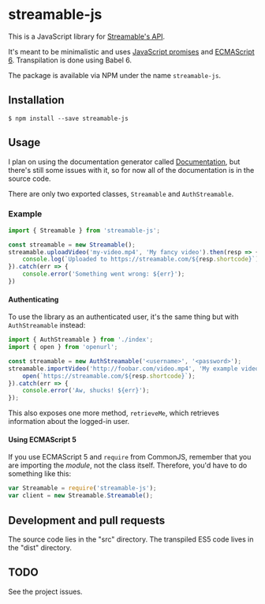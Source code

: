 # streamable-js

This is a JavaScript library for [Streamable's API](1).

It's meant to be minimalistic and uses [JavaScript promises](2) and [ECMAScript 6](3). Transpilation is done using Babel 6.

The package is available via NPM under the name `streamable-js`.

## Installation

	$ npm install --save streamable-js

## Usage

I plan on using the documentation generator called [Documentation](4), but there's still some issues with it, so for now all of the documentation is in the source code.

There are only two exported classes, `Streamable` and `AuthStreamable`.

### Example

```javascript
import { Streamable } from 'streamable-js';

const streamable = new Streamable();
streamable.uploadVideo('my-video.mp4', 'My fancy video').then(resp => {
	console.log(`Uploaded to https://streamable.com/${resp.shortcode}`);
}).catch(err => {
	console.error('Something went wrong: ${err}');
})
```

#### Authenticating

To use the library as an authenticated user, it's the same thing but with `AuthStreamable` instead:

```javascript
import { AuthStreamable } from './index';
import { open } from 'openurl';

const streamable = new AuthStreamable('<username>', '<password>');
streamable.importVideo('http://foobar.com/video.mp4', 'My example video').then(resp => {
	open(`https://streamable.com/${resp.shortcode}`);
}).catch(err => {
	console.error('Aw, shucks! ${err}');
});
```

This also exposes one more method, `retrieveMe`, which retrieves information about the logged-in user.

#### Using ECMAScript 5

If you use ECMAScript 5 and `require` from CommonJS, remember that you are importing the *module*, not the class itself. Therefore, you'd have to do something like this:

```javascript
var Streamable = require('streamable-js');
var client = new Streamable.Streamable();
```

## Development and pull requests

The source code lies in the "src" directory. The transpiled ES5 code lives in the "dist" directory.

## TODO

See the project issues.

[1]: https://streamable.com/documentation
[2]: https://developer.mozilla.org/en/docs/Web/JavaScript/Reference/Global_Objects/Promise
[3]: http://es6-features.org/
[4]: https://github.com/documentationjs/documentation/
